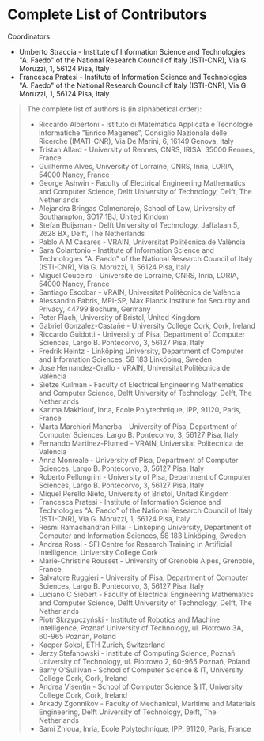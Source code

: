 # Complete List of Contributors

Coordinators:
- Umberto Straccia - Institute of Information Science and Technologies "A. Faedo" of the National Research Council of Italy (ISTI-CNR), Via G. Moruzzi, 1, 56124 Pisa, Italy
- Francesca Pratesi - Institute of Information Science and Technologies "A. Faedo" of the National Research Council of Italy (ISTI-CNR), Via G. Moruzzi, 1, 56124 Pisa, Italy


> The complete list of authors is (in alphabetical order):
>
> - Riccardo Albertoni - Istituto di Matematica Applicata e Tecnologie Informatiche "Enrico Magenes", Consiglio Nazionale delle Ricerche (IMATI-CNR), Via De Marini, 6, 16149 Genova, Italy <!-- T3.4 -->
> - Tristan Allard - University of Rennes, CNRS, IRISA, 35000 Rennes, France <!-- T3.5 -->
> - Guilherme Alves, University of Lorraine, CNRS, Inria, LORIA, 54000 Nancy, France <!-- T3.3 -->
> - George Ashwin - Faculty of Electrical Engineering Mathematics and Computer Science, Delft University of Technology, Delft, The Netherlands <!-- T3.4 -->
> - Alejandra Bringas Colmenarejo, School of Law, University of Southampton, SO17 1BJ, United Kindom   <!-- T3.3 -->
> - Stefan Buijsman - Delft University of Technology, Jaffalaan 5, 2628 BX, Delft, The Netherlands <!-- T3.3 -->
> - Pablo A M Casares - VRAIN, Universitat Politècnica de València <!-- T3.2 -->
> - Sara Colantonio - Institute of Information Science and Technologies "A. Faedo" of the National Research Council of Italy (ISTI-CNR), Via G. Moruzzi, 1, 56124 Pisa, Italy <!-- T3.4 -->
> - Miguel Couceiro - Université de Lorraine, CNRS, Inria, LORIA, 54000 Nancy, France <!-- T3.3 -->
> - Santiago Escobar - VRAIN, Universitat Politècnica de València <!-- T3.2 -->
> - Alessandro Fabris, MPI-SP, Max Planck Institute for Security and Privacy, 44799 Bochum, Germany <!-- T3.3 -->
> - Peter Flach, University of Bristol, United Kingdom <!-- T3.2 -->
> - Gabriel Gonzalez-Castañé - University College Cork, Cork, Ireland <!-- T3.3 -->
> - Riccardo Guidotti - University of Pisa, Department of Computer Sciences, Largo B. Pontecorvo, 3, 56127 Pisa, Italy <!-- T3.1 -->
> - Fredrik Heintz - Linköping University, Department of Computer and Information Sciences, 58 183 Linköping, Sweden  <!-- T3.3 -->
> - Jose Hernandez-Orallo - VRAIN, Universitat Politècnica de València <!-- T3.2 -->
> - Sietze Kuilman - Faculty of Electrical Engineering Mathematics and Computer Science, Delft University of Technology, Delft, The Netherlands <!-- T3.4 -->
> - Karima Makhlouf, Inria, Ecole Polytechnique, IPP, 91120, Paris, France <!-- T3.3 -->
> - Marta Marchiori Manerba - University of Pisa, Department of Computer Sciences, Largo B. Pontecorvo, 3, 56127 Pisa, Italy <!-- T3.3 -->
> - Fernando Martinez-Plumed - VRAIN, Universitat Politècnica de València <!-- T3.2 -->
> - Anna Monreale - University of Pisa, Department of Computer Sciences, Largo B. Pontecorvo, 3, 56127 Pisa, Italy <!-- T3.5 -->
> - Roberto Pellungrini - University of Pisa, Department of Computer Sciences, Largo B. Pontecorvo, 3, 56127 Pisa, Italy <!-- T3.5 -->
> - Miquel Perello Nieto, University of Bristol, United Kingdom <!-- T3.2 -->
> - Francesca Pratesi - Institute of Information Science and Technologies "A. Faedo" of the National Research Council of Italy (ISTI-CNR), Via G. Moruzzi, 1, 56124 Pisa, Italy <!-- T3.1, T3.4, T3.5 -->
> - Resmi Ramachandran Pillai - Linköping University, Department of Computer and Information Sciences, 58 183 Linköping, Sweden  <!-- T3.3 -->
> - Andrea Rossi - SFI Centre for Research Training in Artificial Intelligence, University College Cork <!-- T3.6 -->
> - Marie-Christine Rousset - University of Grenoble Alpes, Grenoble, France <!-- T3.5 -->
> - Salvatore Ruggieri - University of Pisa, Department of Computer Sciences, Largo B. Pontecorvo, 3, 56127 Pisa, Italy  <!-- T3.3 -->
> - Luciano C Siebert - Faculty of Electrical Engineering Mathematics and Computer Science, Delft University of Technology, Delft, The Netherlands <!-- T3.4 -->
> - Piotr Skrzypczyński - Institute of Robotics and Machine Intelligence, Poznań University of Technology, ul. Piotrowo 3A, 60-965 Poznań, Poland <!-- T3.4 -->
> - Kacper Sokol, ETH Zurich, Switzerland <!-- T3.1 -->
> - Jerzy Stefanowski - Institute of Computing Science, Poznań University of Technology, ul. Piotrowo 2, 60-965 Poznań, Poland <!-- T3.4 -->
> - Barry O'Sullivan - School of Computer Science & IT, University College Cork, Cork, Ireland <!-- T3.6 -->
> - Andrea Visentin - School of Computer Science & IT, University College Cork, Cork, Ireland <!-- T3.6 -->
> - Arkady Zgonnikov - Faculty of Mechanical, Maritime and Materials Engineering, Delft University of Technology, Delft, The Netherlands <!-- T3.4 -->
> - Sami Zhioua, Inria, Ecole Polytechnique, IPP, 91120, Paris, France <!-- T3.3 -->



